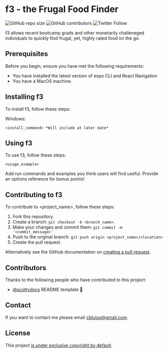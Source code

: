 # f3 - the Frugal Food Finder

<!--- These are examples. See https://shields.io for others or to customize this set of shields. You might want to include dependencies, project status and licence info here --->

![GitHub repo size](https://img.shields.io/github/repo-size/CubanBeardedLady/f3?style=for-the-badge)
![GitHub contributors](https://img.shields.io/github/contributors/CubanBeardedLady/f3)
![Twitter Follow](https://img.shields.io/twitter/follow/cbluiux?style=social)

f3 allows recent bootcamp grads and other monetarily challeneged individuals to quickly find frugal, yet, highly rated food on the go.

## Prerequisites

Before you begin, ensure you have met the following requirements:

<!--- These are just example requirements. Add, duplicate or remove as required --->

- You have installed the latest version of expo CLI and React Navigation
- You have a MacOS machine.

## Installing f3

To install f3, follow these steps:

Windows:

```
<install_command> *Will include at later date*
```

## Using f3

To use f3, follow these steps:

```
<usage_example>
```

Add run commands and examples you think users will find useful. Provide an options reference for bonus points!

## Contributing to f3

<!--- If your README is long or you have some specific process or steps you want contributors to follow, consider creating a separate CONTRIBUTING.md file--->

To contribute to <project_name>, follow these steps:

1. Fork this repository.
2. Create a branch: `git checkout -b <branch_name>`.
3. Make your changes and commit them: `git commit -m '<commit_message>'`
4. Push to the original branch: `git push origin <project_name>/<location>`
5. Create the pull request.

Alternatively see the GitHub documentation on [creating a pull request](https://help.github.com/en/github/collaborating-with-issues-and-pull-requests/creating-a-pull-request).

## Contributors

Thanks to the following people who have contributed to this project:

- [@scottydocs](https://github.com/scottydocs) README template 📖

## Contact

If you want to contact me please email <cbluiux@gmail.com>.

## License

<!--- If you're not sure which open license to use see https://choosealicense.com/--->

This project [is under exclusive copyright by default](https://choosealicense.com/no-permission/).
